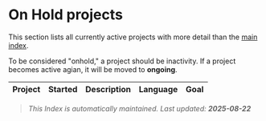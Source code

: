 # On Hold projects

This section lists all currently active projects
 with more detail than the [main index](../index.md).

To be considered "onhold," a project should be inactivity.
 If a project becomes active agian, it will be moved to **ongoing**.

| Project | Started | Description | Language | Goal |
|---------|---------|-------------|----------|------|

> _This Index is automatically maintained. Last updated: **2025-08-22**_
